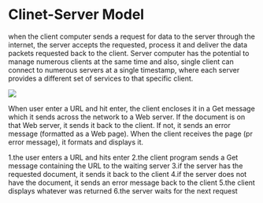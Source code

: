 # Clinet-Server Model

when the client computer sends a request for data to the server through the internet, the server accepts the requested, process it and deliver the data packets requested back to the client. Server computer has the potential to manage numerous clients at the same time and also, single client can connect to numerous servers at a single timestamp, where each server provides a different set of services to that specific client.

![](http://bpastudio.csudh.edu/fac/lpress/471/hout/netech/ClServer.gif)

When user enter a URL and hit enter, the client encloses it in a Get message which it sends across the network to a Web server. If the document is on that Web server, it sends it back to the client. If not, it sends an error message (formatted as a Web page). When the client receives the page (pr error message), it formats and displays it.

  1.the user enters a URL and hits enter
  2.the client program sends a Get message containing the URL to the waiting server
  3.if the server has the requested document, it sends it back to the client
  4.if the server does not have the document, it sends an error message back to the client
  5.the client displays whatever was returned
  6.the server waits for the next request



